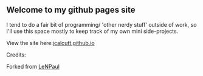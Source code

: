 
## Welcome to my github pages site

I tend to do a fair bit of programming/ 'other nerdy stuff' outside of
work, so I'll use this space mostly to keep track of my own mini
side-projects.

View the site here:[jcalcutt.github.io](https://jcalcutt.github.io/)


Credits:

Forked from [LeNPaul](https://github.com/LeNPaul/Lagrange)
